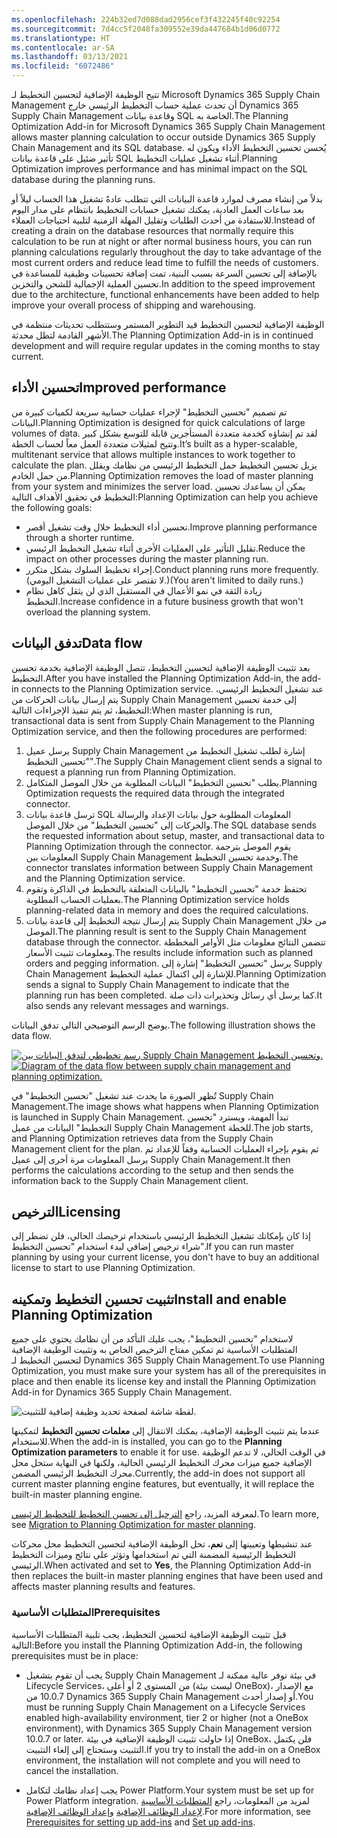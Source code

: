 ```yaml
---
ms.openlocfilehash: 224b32ed7d088dad2956cef3f432245f40c92254
ms.sourcegitcommit: 7d4cc5f2048fa309552e39da447684b1d06d0772
ms.translationtype: HT
ms.contentlocale: ar-SA
ms.lasthandoff: 03/13/2021
ms.locfileid: "6072486"
---
```

<span data-ttu-id="e3636-101">تتيح الوظيفة الإضافية لتحسين التخطيط لـ Microsoft Dynamics 365 Supply Chain Management أن تحدث عملية حساب التخطيط الرئيسي خارج Dynamics 365 Supply Chain Management وقاعدة بيانات SQL الخاصة به.</span><span class="sxs-lookup"><span data-stu-id="e3636-101">The Planning Optimization Add-in for Microsoft Dynamics 365 Supply Chain Management allows master planning calculation to occur outside Dynamics 365 Supply Chain Management and its SQL database.</span></span> <span data-ttu-id="e3636-102">يُحسن تحسين التخطيط الأداء ويكون له تأثير ضئيل على قاعدة بيانات SQL أثناء تشغيل عمليات التخطيط.</span><span class="sxs-lookup"><span data-stu-id="e3636-102">Planning Optimization improves performance and has minimal impact on the SQL database during the planning runs.</span></span> 

<span data-ttu-id="e3636-103">بدلاً من إنشاء مصرف لموارد قاعدة البيانات التي تتطلب عادةً تشغيل هذا الحساب ليلاً أو بعد ساعات العمل العادية، يمكنك تشغيل حسابات التخطيط بانتظام على مدار اليوم للاستفادة من أحدث الطلبات وتقليل المهلة الزمنية لتلبية احتياجات العملاء.</span><span class="sxs-lookup"><span data-stu-id="e3636-103">Instead of creating a drain on the database resources that normally require this calculation to be run at night or after normal business hours, you can run planning calculations regularly throughout the day to take advantage of the most current orders and reduce lead time to fulfill the needs of customers.</span></span> <span data-ttu-id="e3636-104">بالإضافة إلى تحسين السرعة بسبب البنية، تمت إضافة تحسينات وظيفية للمساعدة في تحسين العملية الإجمالية للشحن والتخزين.</span><span class="sxs-lookup"><span data-stu-id="e3636-104">In addition to the speed improvement due to the architecture, functional enhancements have been added to help improve your overall process of shipping and warehousing.</span></span>

<span data-ttu-id="e3636-105">الوظيفة الإضافية لتحسين التخطيط قيد التطوير المستمر وستتطلب تحديثات منتظمة في الأشهر القادمة لتظل محدثة.</span><span class="sxs-lookup"><span data-stu-id="e3636-105">The Planning Optimization Add-in is in continued development and will require regular updates in the coming months to stay current.</span></span> 

## <a name="improved-performance"></a><span data-ttu-id="e3636-106">تحسين الأداء</span><span class="sxs-lookup"><span data-stu-id="e3636-106">Improved performance</span></span>

<span data-ttu-id="e3636-107">تم تصميم "تحسين التخطيط" لإجراء عمليات حسابية سريعة لكميات كبيرة من البيانات.</span><span class="sxs-lookup"><span data-stu-id="e3636-107">Planning Optimization is designed for quick calculations of large volumes of data.</span></span> <span data-ttu-id="e3636-108">لقد تم إنشاؤه كخدمة متعددة المستأجرين قابلة للتوسع بشكل كبير وتتيح لمثيلات متعددة العمل معاً لحساب الخطة.</span><span class="sxs-lookup"><span data-stu-id="e3636-108">It’s built as a hyper-scalable, multitenant service that allows multiple instances to work together to calculate the plan.</span></span> <span data-ttu-id="e3636-109">يزيل تحسين التخطيط حمل التخطيط الرئيسي من نظامك ويقلل من حمل الخادم.</span><span class="sxs-lookup"><span data-stu-id="e3636-109">Planning Optimization removes the load of master planning from your system and minimizes the server load.</span></span> <span data-ttu-id="e3636-110">يمكن أن يساعدك تحسين التخطيط في تحقيق الأهداف التالية:</span><span class="sxs-lookup"><span data-stu-id="e3636-110">Planning Optimization can help you achieve the following goals:</span></span>

- <span data-ttu-id="e3636-111">تحسين أداء التخطيط خلال وقت تشغيل أقصر.</span><span class="sxs-lookup"><span data-stu-id="e3636-111">Improve planning performance through a shorter runtime.</span></span>
- <span data-ttu-id="e3636-112">تقليل التأثير على العمليات الأخرى أثناء تشغيل التخطيط الرئيسي.</span><span class="sxs-lookup"><span data-stu-id="e3636-112">Reduce the impact on other processes during the master planning run.</span></span>
- <span data-ttu-id="e3636-113">إجراء تخطيط السلوك بشكل متكرر.</span><span class="sxs-lookup"><span data-stu-id="e3636-113">Conduct planning runs more frequently.</span></span> <span data-ttu-id="e3636-114">(لا تقتصر على عمليات التشغيل اليومي.)</span><span class="sxs-lookup"><span data-stu-id="e3636-114">(You aren't limited to daily runs.)</span></span>
- <span data-ttu-id="e3636-115">زيادة الثقة في نمو الأعمال في المستقبل الذي لن يثقل كاهل نظام التخطيط.</span><span class="sxs-lookup"><span data-stu-id="e3636-115">Increase confidence in a future business growth that won't overload the planning system.</span></span>

## <a name="data-flow"></a><span data-ttu-id="e3636-116">تدفق البيانات</span><span class="sxs-lookup"><span data-stu-id="e3636-116">Data flow</span></span>

<span data-ttu-id="e3636-117">بعد تثبيت الوظيفة الإضافية لتحسين التخطيط، تتصل الوظيفة الإضافية بخدمة تحسين التخطيط.</span><span class="sxs-lookup"><span data-stu-id="e3636-117">After you have installed the Planning Optimization Add-in, the add-in connects to the Planning Optimization service.</span></span> <span data-ttu-id="e3636-118">عند تشغيل التخطيط الرئيسي، يتم إرسال بيانات الحركات من Supply Chain Management إلى خدمة تحسين التخطيط، ثم يتم تنفيذ الإجراءات التالية:</span><span class="sxs-lookup"><span data-stu-id="e3636-118">When master planning is run, transactional data is sent from Supply Chain Management to the Planning Optimization service, and then the following procedures are performed:</span></span>

1.  <span data-ttu-id="e3636-119">يرسل عميل Supply Chain Management إشارة لطلب تشغيل التخطيط من "تحسين التخطيط".</span><span class="sxs-lookup"><span data-stu-id="e3636-119">The Supply Chain Management client sends a signal to request a planning run from Planning Optimization.</span></span>
2.  <span data-ttu-id="e3636-120">يطلب "تحسين التخطيط" البيانات المطلوبة من خلال الموصل المتكامل.</span><span class="sxs-lookup"><span data-stu-id="e3636-120">Planning Optimization requests the required data through the integrated connector.</span></span>
3.  <span data-ttu-id="e3636-121">ترسل قاعدة بيانات SQL المعلومات المطلوبة حول بيانات الإعداد والرسالة والحركات إلى "تحسين التخطيط" من خلال الموصل.</span><span class="sxs-lookup"><span data-stu-id="e3636-121">The SQL database sends the requested information about setup, master, and transactional data to Planning Optimization through the connector.</span></span> <span data-ttu-id="e3636-122">يقوم الموصل بترجمة المعلومات بين Supply Chain Management وخدمة تحسين التخطيط.</span><span class="sxs-lookup"><span data-stu-id="e3636-122">The connector translates information between Supply Chain Management and the Planning Optimization service.</span></span>
4.  <span data-ttu-id="e3636-123">تحتفظ خدمة "تحسين التخطيط" بالبيانات المتعلقة بالتخطيط في الذاكرة وتقوم بعمليات الحساب المطلوبة.</span><span class="sxs-lookup"><span data-stu-id="e3636-123">The Planning Optimization service holds planning-related data in memory and does the required calculations.</span></span>
5.  <span data-ttu-id="e3636-124">يتم إرسال نتيجة التخطيط إلى قاعدة بيانات Supply Chain Management من خلال الموصل.</span><span class="sxs-lookup"><span data-stu-id="e3636-124">The planning result is sent to the Supply Chain Management database through the connector.</span></span> <span data-ttu-id="e3636-125">تتضمن النتائج معلومات مثل الأوامر المخططة ومعلومات تثبيت الأسعار.</span><span class="sxs-lookup"><span data-stu-id="e3636-125">The results include information such as planned orders and pegging information.</span></span> <span data-ttu-id="e3636-126">يرسل "تحسين التخطيط" إشارة إلى Supply Chain Management للإشارة إلى اكتمال عملية التخطيط.</span><span class="sxs-lookup"><span data-stu-id="e3636-126">Planning Optimization sends a signal to Supply Chain Management to indicate that the planning run has been completed.</span></span> <span data-ttu-id="e3636-127">كما يرسل أي رسائل وتحذيرات ذات صلة.</span><span class="sxs-lookup"><span data-stu-id="e3636-127">It also sends any relevant messages and warnings.</span></span>

<span data-ttu-id="e3636-128">يوضح الرسم التوضيحي التالي تدفق البيانات.</span><span class="sxs-lookup"><span data-stu-id="e3636-128">The following illustration shows the data flow.</span></span>

<span data-ttu-id="e3636-129">[![رسم تخطيطي لتدفق البيانات بين Supply Chain Management وتحسين التخطيط.](../media/dataflow-c.png)](../media/dataflow-c.png#lightbox)</span><span class="sxs-lookup"><span data-stu-id="e3636-129">[![Diagram of the data flow between supply chain management and planning optimization.](../media/dataflow-c.png)](../media/dataflow-c.png#lightbox)</span></span>

<span data-ttu-id="e3636-130">تُظهر الصورة ما يحدث عند تشغيل "تحسين التخطيط" في Supply Chain Management.</span><span class="sxs-lookup"><span data-stu-id="e3636-130">The image shows what happens when Planning Optimization is launched in Supply Chain Management.</span></span> <span data-ttu-id="e3636-131">تبدأ المهمة، ويسترد "تحسين التخطيط" البيانات من عميل Supply Chain Management للخطة.</span><span class="sxs-lookup"><span data-stu-id="e3636-131">The job starts, and Planning Optimization retrieves data from the Supply Chain Management client for the plan.</span></span> <span data-ttu-id="e3636-132">ثم يقوم بإجراء العمليات الحسابية وفقاً للإعداد ثم يرسل المعلومات مرة أخرى إلى عميل Supply Chain Management.</span><span class="sxs-lookup"><span data-stu-id="e3636-132">It then performs the calculations according to the setup and then sends the information back to the Supply Chain Management client.</span></span> 

## <a name="licensing"></a><span data-ttu-id="e3636-133">الترخيص</span><span class="sxs-lookup"><span data-stu-id="e3636-133">Licensing</span></span>
<span data-ttu-id="e3636-134">إذا كان بإمكانك تشغيل التخطيط الرئيسي باستخدام ترخيصك الحالي، فلن تضطر إلى شراء ترخيص إضافي لبدء استخدام "تحسين التخطيط".</span><span class="sxs-lookup"><span data-stu-id="e3636-134">If you can run master planning by using your current license, you don't have to buy an additional license to start to use Planning Optimization.</span></span>

## <a name="install-and-enable-planning-optimization"></a><span data-ttu-id="e3636-135">تثبيت تحسين التخطيط وتمكينه</span><span class="sxs-lookup"><span data-stu-id="e3636-135">Install and enable Planning Optimization</span></span>
<span data-ttu-id="e3636-136">لاستخدام "تحسين التخطيط"، يجب عليك التأكد من أن نظامك يحتوي على جميع المتطلبات الأساسية ثم تمكين مفتاح الترخيص الخاص به وتثبيت الوظيفة الإضافية لتحسين التخطيط لـ Dynamics 365 Supply Chain Management.</span><span class="sxs-lookup"><span data-stu-id="e3636-136">To use Planning Optimization, you must make sure your system has all of the prerequisites in place and then enable its license key and install the Planning Optimization Add-in for Dynamics 365 Supply Chain Management.</span></span>

![لقطة شاشة لصفحة تحديد وظيفة إضافية للتثبيت.](../media/add-in-ssm.png)

<span data-ttu-id="e3636-138">عندما يتم تثبيت الوظيفة الإضافية، يمكنك الانتقال إلى **معلمات تحسين التخطيط** لتمكينها للاستخدام.</span><span class="sxs-lookup"><span data-stu-id="e3636-138">When the add-in is installed, you can go to the **Planning Optimization parameters** to enable it for use.</span></span> <span data-ttu-id="e3636-139">في الوقت الحالي، لا تدعم الوظيفة الإضافية جميع ميزات محرك التخطيط الرئيسي الحالية، ولكنها في النهاية ستحل محل محرك التخطيط الرئيسي المضمن.</span><span class="sxs-lookup"><span data-stu-id="e3636-139">Currently, the add-in does not support all current master planning engine features, but eventually, it will replace the built-in master planning engine.</span></span> 

<span data-ttu-id="e3636-140">لمعرفة المزيد، راجع [الترحيل إلى تحسين التخطيط للتخطيط الرئيسي](https://docs.microsoft.com/dynamics365/supply-chain/master-planning/new-master-planning-engine/?azure-portal=true).</span><span class="sxs-lookup"><span data-stu-id="e3636-140">To learn more, see [Migration to Planning Optimization for master planning](https://docs.microsoft.com/dynamics365/supply-chain/master-planning/new-master-planning-engine/?azure-portal=true).</span></span>

<span data-ttu-id="e3636-141">عند تنشيطها وتعيينها إلى **نعم**، تحل الوظيفة الإضافية لتحسين التخطيط محل محركات التخطيط الرئيسية المضمنة التي تم استخدامها وتؤثر على نتائج وميزات التخطيط الرئيسي.</span><span class="sxs-lookup"><span data-stu-id="e3636-141">When activated and set to **Yes**, the Planning Optimization Add-in then replaces the built-in master planning engines that have been used and affects master planning results and features.</span></span>
 
### <a name="prerequisites"></a><span data-ttu-id="e3636-142">المتطلبات الأساسية</span><span class="sxs-lookup"><span data-stu-id="e3636-142">Prerequisites</span></span>
<span data-ttu-id="e3636-143">قبل تثبيت الوظيفة الإضافية لتحسين التخطيط، يجب تلبية المتطلبات الأساسية التالية:</span><span class="sxs-lookup"><span data-stu-id="e3636-143">Before you install the Planning Optimization Add-in, the following prerequisites must be in place:</span></span>

- <span data-ttu-id="e3636-144">يجب أن تقوم بتشغيل Supply Chain Management في بيئة توفر عالية ممكنة لـ Lifecycle Services، من المستوى 2 أو أعلى (ليست بيئة OneBox)، مع الإصدار 10.0.7 من Dynamics 365 Supply Chain Management أو إصدار أحدث.</span><span class="sxs-lookup"><span data-stu-id="e3636-144">You must be running Supply Chain Management on a Lifecycle Services enabled high-availability environment, tier 2 or higher (not a OneBox environment), with Dynamics 365 Supply Chain Management version 10.0.7 or later.</span></span> <span data-ttu-id="e3636-145">إذا حاولت تثبيت الوظيفة الإضافية في بيئة OneBox، فلن يكتمل التثبيت وستحتاج إلى إلغاء التثبيت.</span><span class="sxs-lookup"><span data-stu-id="e3636-145">If you try to install the add-in on a OneBox environment, the installation will not complete and you will need to cancel the installation.</span></span>

- <span data-ttu-id="e3636-146">يجب إعداد نظامك لتكامل Power Platform.</span><span class="sxs-lookup"><span data-stu-id="e3636-146">Your system must be set up for Power Platform integration.</span></span> <span data-ttu-id="e3636-147">لمزيد من المعلومات، راجع [المتطلبات الأساسية لإعداد الوظائف الإضافية](https://docs.microsoft.com/dynamics365/fin-ops-core/dev-itpro/power-platform/add-ins-overview#prerequisites-for-setting-up-add-ins/?azure-portal=true) و[إعداد الوظائف الإضافية](https://docs.microsoft.com/dynamics365/fin-ops-core/dev-itpro/power-platform/add-ins-overview#set-up-add-ins/?azure-portal=true).</span><span class="sxs-lookup"><span data-stu-id="e3636-147">For more information, see [Prerequisites for setting up add-ins](https://docs.microsoft.com/dynamics365/fin-ops-core/dev-itpro/power-platform/add-ins-overview#prerequisites-for-setting-up-add-ins/?azure-portal=true) and [Set up add-ins](https://docs.microsoft.com/dynamics365/fin-ops-core/dev-itpro/power-platform/add-ins-overview#set-up-add-ins/?azure-portal=true).</span></span>